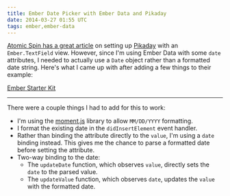 ```yaml
---
title: Ember Date Picker with Ember Data and Pikaday
date: 2014-03-27 01:55 UTC
tags: ember,ember-data
---
```


[Atomic Spin has a great article][1] on setting up [Pikaday][3] with an `Ember.TextField` view.
However, since I'm using Ember Data with some `date` attributes, I needed to actually use a `Date` object rather than a formatted date string. Here's what I came up with after adding a few things to their example:

<div>
  <a class="jsbin-embed" href="http://emberjs.jsbin.com/jawip/3/embed?html,js,output">Ember Starter Kit</a><script src="http://static.jsbin.com/js/embed.js"></script>
</div>

---

There were a couple things I had to add for this to work:

- I'm using the [moment.js][2] library to allow `MM/DD/YYYY` formatting.
- I format the existing date in the `didInsertElement` event handler.
- Rather than binding the attribute directly to the `value`, I'm using a `date` binding instead. This gives me the chance to parse a formatted date before setting the attribute.
- Two-way binding to the date:
  - The `updateDate` function, which observes `value`, directly sets the `date` to the parsed value.
  - The `updateValue` function, which observes `date`, updates the `value` with the formatted date.

[1]: http://spin.atomicobject.com/2013/10/29/ember-js-date-picker/
[2]: http://momentjs.com/
[3]: https://github.com/dbushell/Pikaday
